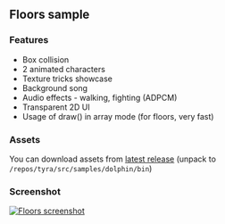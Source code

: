 ## Floors sample  

### Features  
- Box collision
- 2 animated characters
- Texture tricks showcase
- Background song
- Audio effects - walking, fighting (ADPCM)
- Transparent 2D UI
- Usage of draw() in array mode (for floors, very fast)

### Assets
You can download assets from [latest release](https://github.com/h4570/tyra/releases/latest) (unpack to `/repos/tyra/src/samples/dolphin/bin`)

### Screenshot  

[![Floors screenshot][floors-screenshot]](#) 

[floors-screenshot]: http://apgcglz.cluster028.hosting.ovh.net/tyra/floors.gif 
